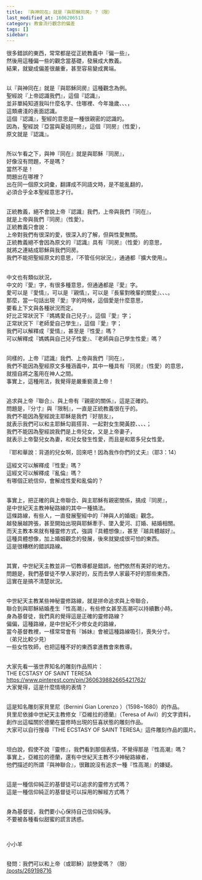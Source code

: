 ```yaml
---
title: 『與神同在』就是『與耶穌同房』？（限）
last_modified_at: 1606206513
category: 教會流行觀念的偏差
tags: []
sidebar: 
---
```


<p>很多錯誤的東西，常常都是從正統教義中『偏一些』，<br/>
然後用這種偏一些的觀念當基礎，發展成大教義。<br/>
結果，就變成偏差很嚴重，甚至容易變成異端。</p>
<p><br/>
以『與神同在』就是『與耶穌同房』這種觀念為例。<br/>
聖經說『上帝認識我們』，這個『認識』，<br/>
並非單純知道我叫什麼名字、住哪裡、今年幾歲、、、，<br/>
這類膚淺的表面認識。<br/>
這個『認識』，聖經的意思是一種很親密的認識的。<br/>
因為，聖經說『亞當與夏娃同房』，這個『同房』（性愛），<br/>
原文就是『認識』。</p>
<p><br/>
所以乍看之下，與神『同在』就是與耶穌『同房』，<br/>
好像沒有問題，不是嗎？<br/>
當然不是！<br/>
問題出在哪裡？<br/>
出在同一個原文詞彙，翻譯成不同語文時，是不能亂翻的，<br/>
必須合乎全本聖經意思才行。</p>
<p><br/>
正統教義，絕不會說上帝『認識』我們，上帝與我們『同在』，<br/>
就是上帝與我們『同房』（性愛）。<br/>
正統教義只會說：<br/>
上帝對我們有很深的愛，很深入的了解，但與性愛無關。<br/>
正統教義絕不會因為原文的『認識』具有『同房』（性愛）的意思，<br/>
就將之連結成耶穌與我們同房。<br/>
我們不能把聖經原文的意思，『不管任何狀況』，通通都『擴大使用』。</p>
<p><br/>
中文也有類似狀況，<br/>
中文的『愛』字，有很多種意思，但通通都是『愛』字。<br/>
愛可以是『愛情』，可以是『親情』，可以是『長輩對晚輩的關愛』、、、。<br/>
那麼，當一句話出現『愛』字的時候，這個愛是什麼意思，<br/>
要看上下文與各種狀況而定。<br/>
好比正常狀況下『媽媽愛自己兒子』，這個『愛』字；<br/>
正常狀況下『老師愛自己學生』，這個『愛』字；<br/>
我們可以解釋成『愛情』，甚至是『性愛』嗎？<br/>
可以解釋成『媽媽與自己兒子性愛』、『老師與自己學生性愛』嗎？</p>
<p><br/>
同樣的，上帝『認識』我們、上帝與我們『同在』，<br/>
我們不能因為聖經原文多種涵義中，其中一種具有『同房』（性愛）的意思，<br/>
就擅自將之濫用在神人之間。<br/>
事實上，這種用法，我覺得是嚴重褻瀆上帝！</p>
<p><br/>
追求與上帝『聯合』、與上帝有『親密的關係』，這是正確的。<br/>
問題是，『分寸』與『限制』，一直是正統教義很在乎的。<br/>
我們不能因為聖經說主耶穌是我們『好朋友』，<br/>
就表示我們可以和主耶穌勾肩搭背、一起對女生開黃腔、、、、；<br/>
我們不能因為聖經說我們是上帝兒女，又是上帝妻子，<br/>
就表示上帝娶兒女為妻，和兒女發生性愛，而且是和眾多兒女性愛。</p>
<p>『耶和華說：背道的兒女啊，回來吧！因為我作你們的丈夫』（耶3：14）</p>
<p>這經文可以解釋成『性愛』嗎？<br/>
這經文可以解釋成『亂倫』嗎？<br/>
有哪個正統信仰，會解成性愛和亂倫的？</p>
<p><br/>
事實上，把正確的與上帝聯合、與主耶穌有親密關係，搞成『同房』，<br/>
是中世紀天主教神秘路線的其中一種搞法。<br/>
這條路線，有些人，一直發展聖經中的『神與人的婚姻』觀念。<br/>
越發展越誇張，甚至開始出現與耶穌牽手、墜入愛河、訂婚、結婚相關。<br/>
而天主教本來就有種靈修方式，強調『具體想像』，甚至『越具體越好』。<br/>
這種具體想像，加上婚姻觀念的發展，後來就變成很可怕的東西。<br/>
這是很糟糕的錯誤路線。</p>
<p><br/>
其實，中世紀天主教並非一切教導都是錯誤，他們依然有美好的地方。<br/>
問題是，我們基督徒不學人家好的，反而去學人家最不好的那些東西，<br/>
這實在是搞不清楚狀況。</p>
<p><br/>
中世紀天主教某些神秘靈修路線，就是拼命追求與上帝聯合，<br/>
聯合到與耶穌結婚產生『性高潮』，有些修女甚至高潮可以持續數小時。<br/>
身為基督徒，我們真的覺得這是正確的靈修路線？<br/>
偏偏，這種路線，是中世紀不少修女走的路線，<br/>
當今基督教裡，一樣常常會有『姊妹』會被這種路線吸引，喪失分寸。<br/>
（弟兄比較少見）<br/>
一些女性牧師，也把這種不好的東西拿進教會來教導。</p>
<p><br/>
大家先看一張世界知名的雕刻作品照片：<br/>
THE ECSTASY OF SAINT TERESA<br/>
<a href="https://www.pinterest.com/pin/360639882665421762/" target="_blank">https://www.pinterest.com/pin/360639882665421762/</a><br/>
大家覺得，這是什麼情境的表情？</p>
<p><br/>
這是知名雕刻家貝里尼（Bernini Gian Lorenzo ）（1598~1680）的作品。<br/>
貝里尼依據中世紀天主教修女『亞維拉的德蘭』（Teresa of Avil）的文字資料，<br/>
創作出這幅關於德蘭在靈修時出現的狂喜狀態的雕刻作品。<br/>
大家可以自行搜尋『THE ECSTASY OF SAINT TERESA』這件雕刻作品的圖片。</p>
<p><br/>
坦白說，假使不說『靈修』，我們看到那個表情，不覺得那是『性高潮』嗎？<br/>
事實上，亞維拉的德蘭，還有中世紀天主教不少神秘路線者，<br/>
他們描述的所謂『與神聯合』，很難說沒有追求一種『性高潮』的嫌疑。</p>
<p><br/>
這是一種信仰純正的基督徒可以追求的靈修方式嗎？<br/>
這是一種信仰純正的基督徒可以採用的解經方式嗎？</p>
<p><br/>
身為基督徒，我們要小心保持自己信仰純淨。<br/>
不要被各種看似甜蜜的謊言誘惑。</p>
<p> </p>
<p>小小羊</p>
<p><br/>
發問：我們可以和上帝（或耶穌）談戀愛嗎？（限）<br/>
<a href="/posts/269198716" target="_blank">/posts/269198716</a></p>
<p> </p>

